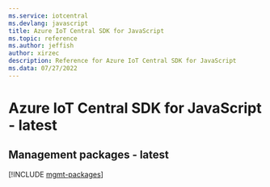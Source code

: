 ```yaml
---
ms.service: iotcentral
ms.devlang: javascript
title: Azure IoT Central SDK for JavaScript
ms.topic: reference
ms.author: jeffish
author: xirzec
description: Reference for Azure IoT Central SDK for JavaScript
ms.data: 07/27/2022
---
```

# Azure IoT Central SDK for JavaScript - latest

## Management packages - latest
[!INCLUDE [mgmt-packages](iot-central-mgmt-index.md)]